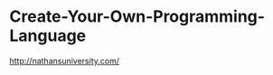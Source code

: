 Create-Your-Own-Programming-Language
====================================

http://nathansuniversity.com/
